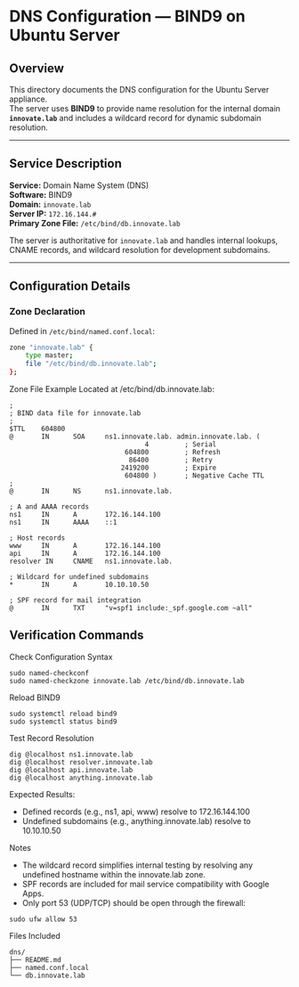 #  DNS Configuration — BIND9 on Ubuntu Server

##  Overview
This directory documents the DNS configuration for the Ubuntu Server appliance.  
The server uses **BIND9** to provide name resolution for the internal domain **`innovate.lab`** and includes a wildcard record for dynamic subdomain resolution.

---

##  Service Description
**Service:** Domain Name System (DNS)  
**Software:** BIND9  
**Domain:** `innovate.lab`  
**Server IP:** `172.16.144.#`  
**Primary Zone File:** `/etc/bind/db.innovate.lab`

The server is authoritative for `innovate.lab` and handles internal lookups, CNAME records, and wildcard resolution for development subdomains.

---

##  Configuration Details

### Zone Declaration
Defined in `/etc/bind/named.conf.local`:
```bash
zone "innovate.lab" {
    type master;
    file "/etc/bind/db.innovate.lab";
};
```

Zone File Example
Located at /etc/bind/db.innovate.lab:
```
;
; BIND data file for innovate.lab
;
$TTL    604800
@       IN      SOA     ns1.innovate.lab. admin.innovate.lab. (
                                  4         ; Serial
                             604800         ; Refresh
                              86400         ; Retry
                            2419200         ; Expire
                             604800 )       ; Negative Cache TTL
;
@       IN      NS      ns1.innovate.lab.

; A and AAAA records
ns1     IN      A       172.16.144.100
ns1     IN      AAAA    ::1

; Host records
www     IN      A       172.16.144.100
api     IN      A       172.16.144.100
resolver IN     CNAME   ns1.innovate.lab.

; Wildcard for undefined subdomains
*       IN      A       10.10.10.50

; SPF record for mail integration
@       IN      TXT     "v=spf1 include:_spf.google.com ~all"
```

## Verification Commands
Check Configuration Syntax
```
sudo named-checkconf
sudo named-checkzone innovate.lab /etc/bind/db.innovate.lab
```
Reload BIND9
```
sudo systemctl reload bind9
sudo systemctl status bind9
```
Test Record Resolution
```
dig @localhost ns1.innovate.lab
dig @localhost resolver.innovate.lab
dig @localhost api.innovate.lab
dig @localhost anything.innovate.lab
```

Expected Results:
* Defined records (e.g., ns1, api, www) resolve to 172.16.144.100
* Undefined subdomains (e.g., anything.innovate.lab) resolve to 10.10.10.50

Notes
* The wildcard record simplifies internal testing by resolving any undefined hostname within the innovate.lab zone.
* SPF records are included for mail service compatibility with Google Apps.
* Only port 53 (UDP/TCP) should be open through the firewall:
```
sudo ufw allow 53
```

Files Included
```
dns/
├── README.md
├── named.conf.local
└── db.innovate.lab
```
